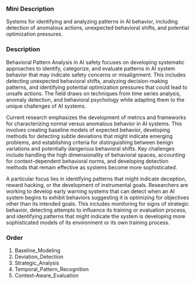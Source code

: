 ### Mini Description

Systems for identifying and analyzing patterns in AI behavior, including detection of anomalous actions, unexpected behavioral shifts, and potential optimization pressures.

### Description

Behavioral Pattern Analysis in AI safety focuses on developing systematic approaches to identify, categorize, and evaluate patterns in AI system behavior that may indicate safety concerns or misalignment. This includes detecting unexpected behavioral shifts, analyzing decision-making patterns, and identifying potential optimization pressures that could lead to unsafe actions. The field draws on techniques from time series analysis, anomaly detection, and behavioral psychology while adapting them to the unique challenges of AI systems.

Current research emphasizes the development of metrics and frameworks for characterizing normal versus anomalous behavior in AI systems. This involves creating baseline models of expected behavior, developing methods for detecting subtle deviations that might indicate emerging problems, and establishing criteria for distinguishing between benign variations and potentially dangerous behavioral shifts. Key challenges include handling the high dimensionality of behavioral spaces, accounting for context-dependent behavioral norms, and developing detection methods that remain effective as systems become more sophisticated.

A particular focus lies in identifying patterns that might indicate deception, reward hacking, or the development of instrumental goals. Researchers are working to develop early warning systems that can detect when an AI system begins to exhibit behaviors suggesting it is optimizing for objectives other than its intended goals. This includes monitoring for signs of strategic behavior, detecting attempts to influence its training or evaluation process, and identifying patterns that might indicate the system is developing more sophisticated models of its environment or its own training process.

### Order

1. Baseline_Modeling
2. Deviation_Detection
3. Strategic_Analysis
4. Temporal_Pattern_Recognition
5. Context-Aware_Evaluation
